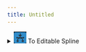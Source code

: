 ```yaml
---
title: Untitled
---
```


<details>

<summary><img src="../assets/image (10).png" alt="" data-size="original"> To Editable Spline</summary>

Convert a bezier shape into a form that can be manually editable. This will cause the shape to lose its unique parameters in favor of a generic spline

</details>
